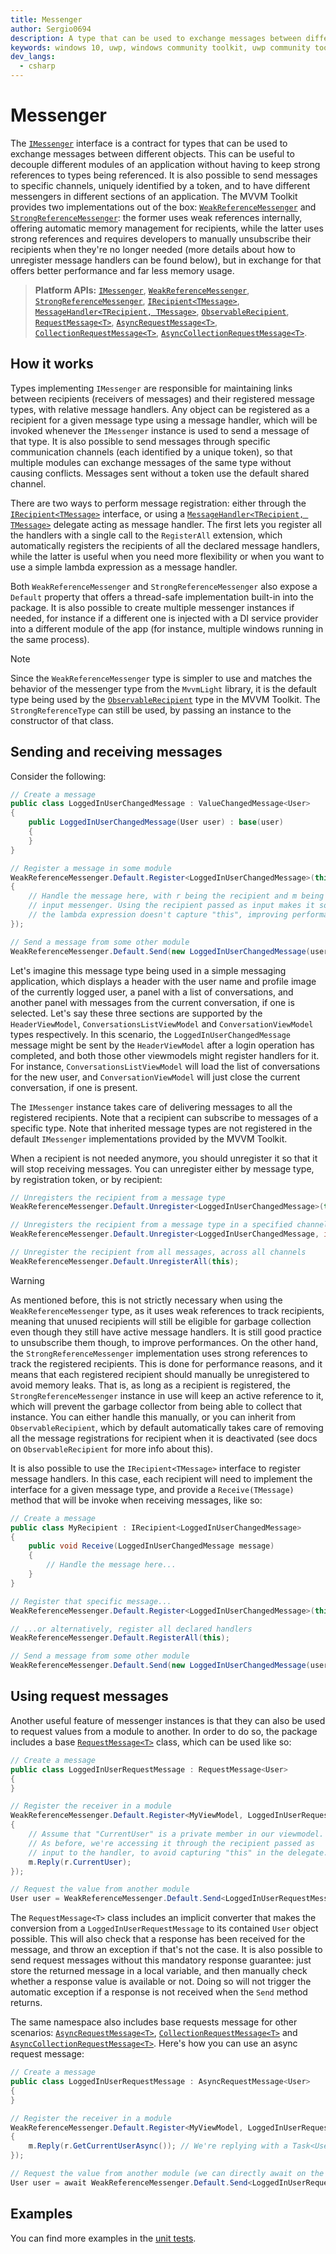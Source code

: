 ```yaml
---
title: Messenger
author: Sergio0694
description: A type that can be used to exchange messages between different objects
keywords: windows 10, uwp, windows community toolkit, uwp community toolkit, uwp toolkit, mvvm, service, messenger, messaging, net core, net standard
dev_langs:
  - csharp
---
```


# Messenger

The [`IMessenger`](https://docs.microsoft.com/dotnet/api/microsoft.toolkit.mvvm.Messaging.IMessenger) interface is a contract for types that can be used to exchange messages between different objects. This can be useful to decouple different modules of an application without having to keep strong references to types being referenced. It is also possible to send messages to specific channels, uniquely identified by a token, and to have different messengers in different sections of an application. The MVVM Toolkit provides two implementations out of the box: [`WeakReferenceMessenger`](https://docs.microsoft.com/dotnet/api/microsoft.toolkit.mvvm.Messaging.WeakReferenceMessenger) and [`StrongReferenceMessenger`](https://docs.microsoft.com/dotnet/api/microsoft.toolkit.mvvm.Messaging.StrongReferenceMessenger): the former uses weak references internally, offering automatic memory management for recipients, while the latter uses strong references and requires developers to manually unsubscribe their recipients when they're no longer needed (more details about how to unregister message handlers can be found below), but in exchange for that offers better performance and far less memory usage.

> **Platform APIs:** [`IMessenger`](https://docs.microsoft.com/dotnet/api/microsoft.toolkit.mvvm.Messaging.IMessenger), [`WeakReferenceMessenger`](https://docs.microsoft.com/dotnet/api/microsoft.toolkit.mvvm.Messaging.WeakReferenceMessenger), [`StrongReferenceMessenger`](https://docs.microsoft.com/dotnet/api/microsoft.toolkit.mvvm.Messaging.StrongReferenceMessenger), [`IRecipient<TMessage>`](https://docs.microsoft.com/dotnet/api/microsoft.toolkit.mvvm.Messaging.irecipient-1), [`MessageHandler<TRecipient, TMessage>`](https://docs.microsoft.com/dotnet/api/microsoft.toolkit.mvvm.Messaging.messagehandler-2), [`ObservableRecipient`](https://docs.microsoft.com/dotnet/api/microsoft.toolkit.mvvm.ComponentModel.ObservableRecipient), [`RequestMessage<T>`](https://docs.microsoft.com/dotnet/api/microsoft.toolkit.mvvm.Messaging.Messages.RequestMessage-1), [`AsyncRequestMessage<T>`](https://docs.microsoft.com/dotnet/api/microsoft.toolkit.mvvm.Messaging.Messages.AsyncRequestMessage-1), [`CollectionRequestMessage<T>`](https://docs.microsoft.com/dotnet/api/microsoft.toolkit.mvvm.Messaging.Messages.CollectionRequestMessage-1), [`AsyncCollectionRequestMessage<T>`](https://docs.microsoft.com/dotnet/api/microsoft.toolkit.mvvm.Messaging.Messages.AsyncCollectionRequestMessage-1).

## How it works

Types implementing `IMessenger` are responsible for maintaining links between recipients (receivers of messages) and their registered message types, with relative message handlers. Any object can be registered as a recipient for a given message type using a message handler, which will be invoked whenever the `IMessenger` instance is used to send a message of that type. It is also possible to send messages through specific communication channels (each identified by a unique token), so that multiple modules can exchange messages of the same type without causing conflicts. Messages sent without a token use the default shared channel.

There are two ways to perform message registration: either through the [`IRecipient<TMessage>`](https://docs.microsoft.com/dotnet/api/microsoft.toolkit.mvvm.Messaging.irecipient-1) interface, or using a [`MessageHandler<TRecipient, TMessage>`](https://docs.microsoft.com/dotnet/api/microsoft.toolkit.mvvm.Messaging.messagehandler-2) delegate acting as message handler. The first lets you register all the handlers with a single call to the `RegisterAll` extension, which automatically registers the recipients of all the declared message handlers, while the latter is useful when you need more flexibility or when you want to use a simple lambda expression as a message handler.

Both `WeakReferenceMessenger` and `StrongReferenceMessenger` also expose a `Default` property that offers a thread-safe implementation built-in into the package. It is also possible to create multiple messenger instances if needed, for instance if a different one is injected with a DI service provider into a different module of the app (for instance, multiple windows running in the same process).

> [!NOTE]
> Since the `WeakReferenceMessenger` type is simpler to use and matches the behavior of the messenger type from the `MvvmLight` library, it is the default type being used by the [`ObservableRecipient`](ObservableRecipient.md) type in the MVVM Toolkit. The `StrongReferenceType` can still be used, by passing an instance to the constructor of that class.

## Sending and receiving messages

Consider the following:

```csharp
// Create a message
public class LoggedInUserChangedMessage : ValueChangedMessage<User>
{
    public LoggedInUserChangedMessage(User user) : base(user)
    {        
    }
}

// Register a message in some module
WeakReferenceMessenger.Default.Register<LoggedInUserChangedMessage>(this, (r, m) =>
{
    // Handle the message here, with r being the recipient and m being the
    // input messenger. Using the recipient passed as input makes it so that
    // the lambda expression doesn't capture "this", improving performance.
});

// Send a message from some other module
WeakReferenceMessenger.Default.Send(new LoggedInUserChangedMessage(user));
```

Let's imagine this message type being used in a simple messaging application, which displays a header with the user name and profile image of the currently logged user, a panel with a list of conversations, and another panel with messages from the current conversation, if one is selected. Let's say these three sections are supported by the `HeaderViewModel`, `ConversationsListViewModel` and `ConversationViewModel` types respectively. In this scenario, the `LoggedInUserChangedMessage` message might be sent by the `HeaderViewModel` after a login operation has completed, and both those other viewmodels might register handlers for it. For instance, `ConversationsListViewModel` will load the list of conversations for the new user, and `ConversationViewModel` will just close the current conversation, if one is present.

The `IMessenger` instance takes care of delivering messages to all the registered recipients. Note that a recipient can subscribe to messages of a specific type. Note that inherited message types are not registered in the default `IMessenger` implementations provided by the MVVM Toolkit.

When a recipient is not needed anymore, you should unregister it so that it will stop receiving messages. You can unregister either by message type, by registration token, or by recipient:

```csharp
// Unregisters the recipient from a message type
WeakReferenceMessenger.Default.Unregister<LoggedInUserChangedMessage>(this);

// Unregisters the recipient from a message type in a specified channel
WeakReferenceMessenger.Default.Unregister<LoggedInUserChangedMessage, int>(this, 42);

// Unregister the recipient from all messages, across all channels
WeakReferenceMessenger.Default.UnregisterAll(this);
```

> [!WARNING]
> As mentioned before, this is not strictly necessary when using the `WeakReferenceMessenger` type, as it uses weak references to track recipients, meaning that unused recipients will still be eligible for garbage collection even though they still have active message handlers. It is still good practice to unsubscribe them though, to improve performances. On the other hand, the `StrongReferenceMessenger` implementation uses strong references to track the registered recipients. This is done for performance reasons, and it means that each registered recipient should manually be unregistered to avoid memory leaks. That is, as long as a recipient is registered, the `StrongReferenceMessenger` instance in use will keep an active reference to it, which will prevent the garbage collector from being able to collect that instance. You can either handle this manually, or you can inherit from `ObservableRecipient`, which by default automatically takes care of removing all the message registrations for recipient when it is deactivated (see docs on `ObservableRecipient` for more info about this).

It is also possible to use the `IRecipient<TMessage>` interface to register message handlers. In this case, each recipient will need to implement the interface for a given message type, and provide a `Receive(TMessage)` method that will be invoke when receiving messages, like so:

```csharp
// Create a message
public class MyRecipient : IRecipient<LoggedInUserChangedMessage>
{
    public void Receive(LoggedInUserChangedMessage message)
    {
        // Handle the message here...   
    }
}

// Register that specific message...
WeakReferenceMessenger.Default.Register<LoggedInUserChangedMessage>(this);

// ...or alternatively, register all declared handlers
WeakReferenceMessenger.Default.RegisterAll(this);

// Send a message from some other module
WeakReferenceMessenger.Default.Send(new LoggedInUserChangedMessage(user));
```

## Using request messages

Another useful feature of messenger instances is that they can also be used to request values from a module to another. In order to do so, the package includes a base [`RequestMessage<T>`](https://docs.microsoft.com/dotnet/api/microsoft.toolkit.mvvm.Messaging.Messages.RequestMessage-1) class, which can be used like so:

```csharp
// Create a message
public class LoggedInUserRequestMessage : RequestMessage<User>
{
}

// Register the receiver in a module
WeakReferenceMessenger.Default.Register<MyViewModel, LoggedInUserRequestMessage>(this, (r, m) =>
{
    // Assume that "CurrentUser" is a private member in our viewmodel.
    // As before, we're accessing it through the recipient passed as
    // input to the handler, to avoid capturing "this" in the delegate.
    m.Reply(r.CurrentUser);
});

// Request the value from another module
User user = WeakReferenceMessenger.Default.Send<LoggedInUserRequestMessage>();
```

The `RequestMessage<T>` class includes an implicit converter that makes the conversion from a `LoggedInUserRequestMessage` to its contained `User` object possible. This will also check that a response has been received for the message, and throw an exception if that's not the case. It is also possible to send request messages without this mandatory response guarantee: just store the returned message in a local variable, and then manually check whether a response value is available or not. Doing so will not trigger the automatic exception if a response is not received when the `Send` method returns.

The same namespace also includes base requests message for other scenarios: [`AsyncRequestMessage<T>`](https://docs.microsoft.com/dotnet/api/microsoft.toolkit.mvvm.Messaging.Messages.AsyncRequestMessage-1), [`CollectionRequestMessage<T>`](https://docs.microsoft.com/dotnet/api/microsoft.toolkit.mvvm.Messaging.Messages.CollectionRequestMessage-1) and [`AsyncCollectionRequestMessage<T>`](https://docs.microsoft.com/dotnet/api/microsoft.toolkit.mvvm.Messaging.Messages.AsyncCollectionRequestMessage-1).
Here's how you can use an async request message:

```csharp
// Create a message
public class LoggedInUserRequestMessage : AsyncRequestMessage<User>
{
}

// Register the receiver in a module
WeakReferenceMessenger.Default.Register<MyViewModel, LoggedInUserRequestMessage>(this, (r, m) =>
{
    m.Reply(r.GetCurrentUserAsync()); // We're replying with a Task<User>
});

// Request the value from another module (we can directly await on the request)
User user = await WeakReferenceMessenger.Default.Send<LoggedInUserRequestMessage>();
```

## Examples

You can find more examples in the [unit tests](https://github.com/Microsoft/WindowsCommunityToolkit//blob/master/UnitTests/UnitTests.Shared/Mvvm).